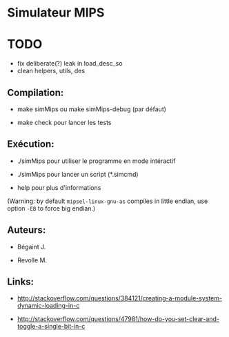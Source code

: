 Simulateur MIPS
===============

TODO
====

* fix deliberate(?) leak in load_desc_so
* clean helpers, utils, des

Compilation:
------------

* make simMips ou make simMips-debug (par défaut)

* make check pour lancer les tests


Exécution:
----------

* ./simMips pour utiliser le programme en mode intéractif

* ./simMips <filename> pour lancer un script (*.simcmd)

* help pour plus d'informations

(Warning: by default `mipsel-linux-gnu-as` compiles in little endian, use option `-EB` to force big endian.)


Auteurs:
--------

* Bégaint J.

* Revolle M.

Links:
------

* http://stackoverflow.com/questions/384121/creating-a-module-system-dynamic-loading-in-c

* http://stackoverflow.com/questions/47981/how-do-you-set-clear-and-toggle-a-single-bit-in-c
